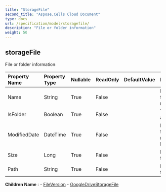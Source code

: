 ```yaml
---
title: "StorageFile"
second_title: "Aspose.Cells Cloud Document"
type: docs
url: /specification/model/storagefile/
description: "File or folder information"
weight: 50
---
```


## **storageFile**

File or folder information 

| Property Name | Property Type | Nullable |  ReadOnly | DefaultValue | Description | 
| :- | :- | :- |:- |  :- | :- |
| Name | String | True |  False |  | File or folder name. |  
| IsFolder | Boolean | True |  False |  | True if it is a folder. |  
| ModifiedDate | DateTime | True |  False |  | File or folder last modified DateTime. |  
| Size | Long | True |  False |  | File or folder size. |  
| Path | String | True |  False |  | File or folder path. |  

**Children Name** : 
	-  [FileVersion](fileversion) 
	-  [GoogleDriveStorageFile](googledrivestoragefile) 
